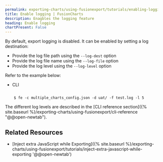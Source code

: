 ```yaml
---
permalink: exporting-charts/using-fusionexport/tutorials/enabling-logging.html
title: Enable logging | FusionCharts
description: Enagbles the logging feature
heading: Enable logging
chartPresent: False
---
```


By default, export logging is disabled. It can be enabled by setting a log destination:

* Provide the log file path using the `--log-dest` option
* Provide the log file name using the `--log-file` option
* Provide the log level using the `--log-level` option

Refer to the example below:

<div class="code-wrapper">
<ul class="code-tabs">
    <li class="active"><a data-toggle="cli">CLI</a></li>
</ul>

<div class="tab-content">
    <div class="tab cli-tab active">
<pre><code class="custom-hlc language-bash">
	$ fe -c multiple_charts_config.json -d uat/ -f test.log -l 5
</code></pre>
</div>
</div>
</div>

The different log levels are described in the [CLI reference section]({% site.baseurl %}/exporting-charts/using-fusionexport/cli-reference "@@open-newtab").

## Related Resources

* [Inject extra JavaScript while Exporting]({% site.baseurl %}/exporting-charts/using-fusionexport/tutorials/inject-extra-javascript-while-exporting '@@open-newtab')